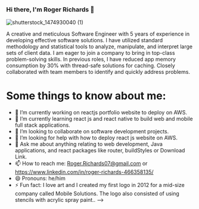 ### Hi there, I'm Roger Richards 👋

![shutterstock_1474930040 (1)](https://user-images.githubusercontent.com/20470279/116913551-a1942d00-ac17-11eb-9be8-471ecf094e8d.jpg)
 

A creative and meticulous Software Engineer with 5 years of experience in developing effective software solutions. I have utilized 
standard methodology and statistical tools to analyze, manipulate, and interpret large sets of client data. I am eager to join
a company to bring in top-class problem-solving skills. In previous roles, I have reduced app memory consumption by 30% with 
thread-safe solutions for caching. Closely collaborated with team members to identify and quickly address problems.

# Some things to know about me:

- 🔭 I’m currently working on reactjs portfolio website to deploy on AWS.
- 🌱 I’m currently learning react js and react native to build web and mobile full stack applications.
- 👯 I’m looking to collaborate on software development projects.
- 🤔 I’m looking for help with how to deploy react js website on AWS.
- 💬 Ask me about anything relating to web development, Java applications, and react packages like router, buildStyles or Download Link.
- 📫 How to reach me: Roger.Richards07@gmail.com or https://www.linkedin.com/in/roger-richards-466358135/
- 😄 Pronouns: he/him
- ⚡ Fun fact: I love art and I created my first logo in 2012 for a mid-size company called Mobile Solutions. The logo also consisted of     using stencils with acrylic spray paint.. 
-->
